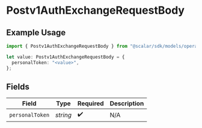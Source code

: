 # Postv1AuthExchangeRequestBody

## Example Usage

```typescript
import { Postv1AuthExchangeRequestBody } from "@scalar/sdk/models/operations";

let value: Postv1AuthExchangeRequestBody = {
  personalToken: "<value>",
};
```

## Fields

| Field              | Type               | Required           | Description        |
| ------------------ | ------------------ | ------------------ | ------------------ |
| `personalToken`    | *string*           | :heavy_check_mark: | N/A                |